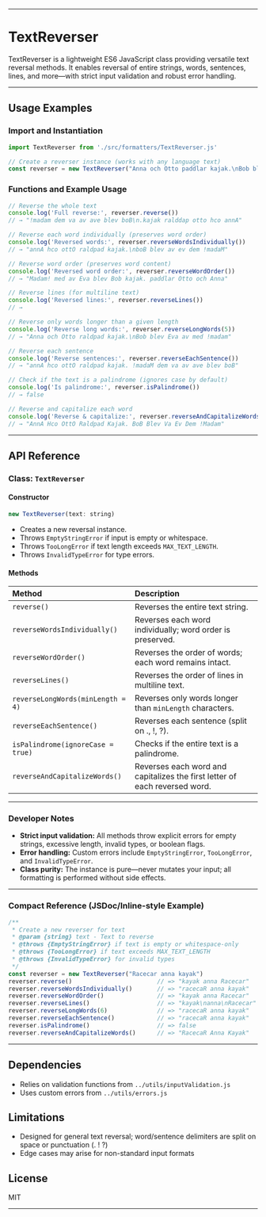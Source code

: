 
***

# TextReverser

TextReverser is a lightweight ES6 JavaScript class providing versatile text reversal methods. It enables reversal of entire strings, words, sentences, lines, and more—with strict input validation and robust error handling.

***

## Usage Examples

### Import and Instantiation

```javascript
import TextReverser from './src/formatters/TextReverser.js'

// Create a reverser instance (works with any language text)
const reverser = new TextReverser("Anna och Otto paddlar kajak.\nBob blev Eva av med Madam!")
```


### Functions and Example Usage

```javascript
// Reverse the whole text
console.log('Full reverse:', reverser.reverse())
// → "!madam dem va av ave blev boB\n.kajak ralddap otto hco annA"

// Reverse each word individually (preserves word order)
console.log('Reversed words:', reverser.reverseWordsIndividually())
// → "annA hco ottO raldpad kajak.\nboB blev av ev dem !madaM"

// Reverse word order (preserves word content)
console.log('Reversed word order:', reverser.reverseWordOrder())
// → "Madam! med av Eva blev Bob kajak. paddlar Otto och Anna"

// Reverse lines (for multiline text)
console.log('Reversed lines:', reverser.reverseLines())
// →

// Reverse only words longer than a given length
console.log('Reverse long words:', reverser.reverseLongWords(5))
// → "Anna och Otto raldpad kajak.\nBob blev Eva av med !madam"

// Reverse each sentence
console.log('Reverse sentences:', reverser.reverseEachSentence())
// → "annA hco ottO raldpad kajak. !madaM dem va av ave blev boB"

// Check if the text is a palindrome (ignores case by default)
console.log('Is palindrome:', reverser.isPalindrome())
// → false

// Reverse and capitalize each word
console.log('Reverse & capitalize:', reverser.reverseAndCapitalizeWords())
// → "AnnA Hco OttO Raldpad Kajak. BoB Blev Va Ev Dem !Madam"
```


***

## API Reference

### Class: `TextReverser`

#### Constructor

```javascript
new TextReverser(text: string)
```

- Creates a new reversal instance.
- Throws `EmptyStringError` if input is empty or whitespace.
- Throws `TooLongError` if text length exceeds `MAX_TEXT_LENGTH`.
- Throws `InvalidTypeError` for type errors.


#### Methods

| Method | Description |
| :-- | :-- |
| `reverse()` | Reverses the entire text string. |
| `reverseWordsIndividually()` | Reverses each word individually; word order is preserved. |
| `reverseWordOrder()` | Reverses the order of words; each word remains intact. |
| `reverseLines()` | Reverses the order of lines in multiline text. |
| `reverseLongWords(minLength = 4)` | Reverses only words longer than `minLength` characters. |
| `reverseEachSentence()` | Reverses each sentence (split on ., !, ?). |
| `isPalindrome(ignoreCase = true)` | Checks if the entire text is a palindrome. |
| `reverseAndCapitalizeWords()` | Reverses each word and capitalizes the first letter of each reversed word. |


***

### Developer Notes

- **Strict input validation:** All methods throw explicit errors for empty strings, excessive length, invalid types, or boolean flags.
- **Error handling:** Custom errors include `EmptyStringError`, `TooLongError`, and `InvalidTypeError`.
- **Class purity:** The instance is pure—never mutates your input; all formatting is performed without side effects.

***

### Compact Reference (JSDoc/Inline-style Example)

```javascript
/**
 * Create a new reverser for text
 * @param {string} text - Text to reverse
 * @throws {EmptyStringError} if text is empty or whitespace-only
 * @throws {TooLongError} if text exceeds MAX_TEXT_LENGTH
 * @throws {InvalidTypeError} for invalid types
 */
const reverser = new TextReverser("Racecar anna kayak")
reverser.reverse()                        // => "kayak anna Racecar"
reverser.reverseWordsIndividually()       // => "racecaR anna kayak"
reverser.reverseWordOrder()               // => "kayak anna Racecar"
reverser.reverseLines()                   // => "kayak\nanna\nRacecar"
reverser.reverseLongWords(6)              // => "racecaR anna kayak"
reverser.reverseEachSentence()            // => "racecaR anna kayak"
reverser.isPalindrome()                   // => false
reverser.reverseAndCapitalizeWords()      // => "RacecaR Anna Kayak"
```


***

## Dependencies

- Relies on validation functions from `../utils/inputValidation.js`
- Uses custom errors from `../utils/errors.js`


## Limitations

- Designed for general text reversal; word/sentence delimiters are split on space or punctuation (. ! ?)
- Edge cases may arise for non-standard input formats


## License

MIT

***

